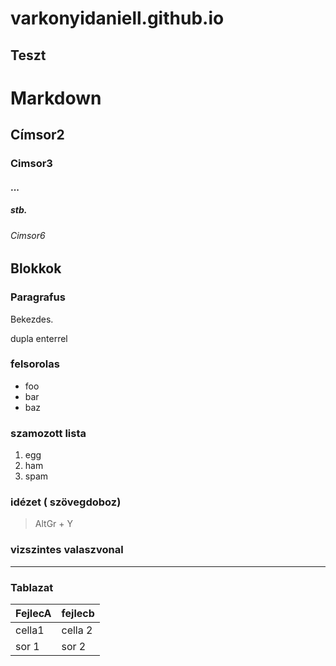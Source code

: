 # varkonyidaniell.github.io
## Teszt

# Markdown
## Címsor2
### Cimsor3
#### ...
##### stb.
###### Cimsor6

## Blokkok

### Paragrafus

Bekezdes.

dupla enterrel

### felsorolas

- foo
- bar
- baz

### szamozott lista

1. egg
2. ham
3. spam

### idézet ( szövegdoboz)

> AltGr + Y

### vizszintes valaszvonal

--- 

### Tablazat

| FejlecA | fejlecb |
|---------|---------|
|cella1   | cella 2 |
| sor 1   |  sor 2  |